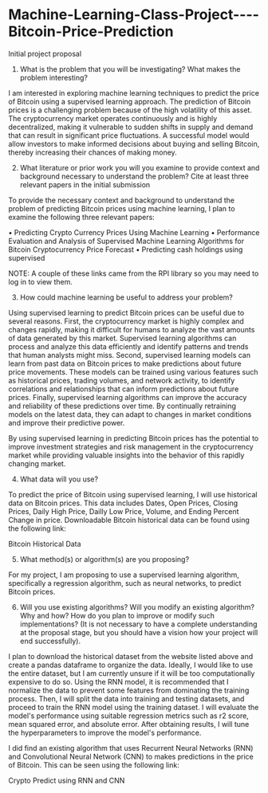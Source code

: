 # Machine-Learning-Class-Project----Bitcoin-Price-Prediction

Initial project proposal

1. What is the problem that you will be investigating? What makes the problem interesting?

I am interested in exploring machine learning techniques to predict the price of Bitcoin using a supervised
learning approach. The prediction of Bitcoin prices is a challenging problem because of the high volatility
of this asset. The cryptocurrency market operates continuously and is highly decentralized, making it
vulnerable to sudden shifts in supply and demand that can result in significant price fluctuations. A
successful model would allow investors to make informed decisions about buying and selling Bitcoin,
thereby increasing their chances of making money.

2. What literature or prior work you will you examine to provide context and background necessary
to understand the problem? Cite at least three relevant papers in the initial submission

To provide the necessary context and background to understand the problem of predicting Bitcoin prices
using machine learning, I plan to examine the following three relevant papers:

• Predicting Crypto Currency Prices Using Machine Learning
• Performance Evaluation and Analysis of Supervised Machine Learning Algorithms for Bitcoin
Cryptocurrency Price Forecast
• Predicting cash holdings using supervised

NOTE: A couple of these links came from the RPI library so you may need to log in to view them.

3. How could machine learning be useful to address your problem?

Using supervised learning to predict Bitcoin prices can be useful due to several reasons. First, the
cryptocurrency market is highly complex and changes rapidly, making it difficult for humans to analyze the
vast amounts of data generated by this market. Supervised learning algorithms can process and analyze
this data efficiently and identify patterns and trends that human analysts might miss. Second, supervised
learning models can learn from past data on Bitcoin prices to make predictions about future price
movements. These models can be trained using various features such as historical prices, trading volumes,
and network activity, to identify correlations and relationships that can inform predictions about future
prices. Finally, supervised learning algorithms can improve the accuracy and reliability of these predictions
over time. By continually retraining models on the latest data, they can adapt to changes in market
conditions and improve their predictive power.

By using supervised learning in predicting Bitcoin prices has the potential to improve investment strategies
and risk management in the cryptocurrency market while providing valuable insights into the behavior of
this rapidly changing market.

4. What data will you use?

To predict the price of Bitcoin using supervised learning, I will use historical data on Bitcoin prices. This
data includes Dates, Open Prices, Closing Prices, Daily High Price, Dailly Low Price, Volume, and Ending
Percent Change in price. Downloadable Bitcoin historical data can be found using the following link:

Bitcoin Historical Data

5. What method(s) or algorithm(s) are you proposing?

For my project, I am proposing to use a supervised learning algorithm, specifically a regression algorithm,
such as neural networks, to predict Bitcoin prices.

6. Will you use existing algorithms? Will you modify an existing algorithm? Why and how? How do
you plan to improve or modify such implementations? (It is not necessary to have a complete
understanding at the proposal stage, but you should have a vision how your project will end
successfully).

I plan to download the historical dataset from the website listed above and create a pandas dataframe to
organize the data. Ideally, I would like to use the entire dataset, but I am currently unsure if it will be too
computationally expensive to do so. Using the RNN model, it is recommended that I normalize the data to
prevent some features from dominating the training process. Then, I will split the data into training and
testing datasets, and proceed to train the RNN model using the training dataset. I will evaluate the model's
performance using suitable regression metrics such as r2 score, mean squared error, and absolute error.
After obtaining results, I will tune the hyperparameters to improve the model's performance.

I did find an existing algorithm that uses Recurrent Neural Networks (RNN) and Convolutional Neural
Network (CNN) to makes predictions in the price of Bitcoin. This can be seen using the following link:

Crypto Predict using RNN and CNN
